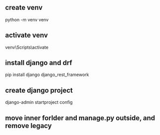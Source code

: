 ## create venv

python -m venv venv

## activate venv

venv\Scripts\activate

## install django and drf

pip install django django_rest_framework

## create django project

django-admin startproject config

## move inner forlder and manage.py outside, and remove legacy
